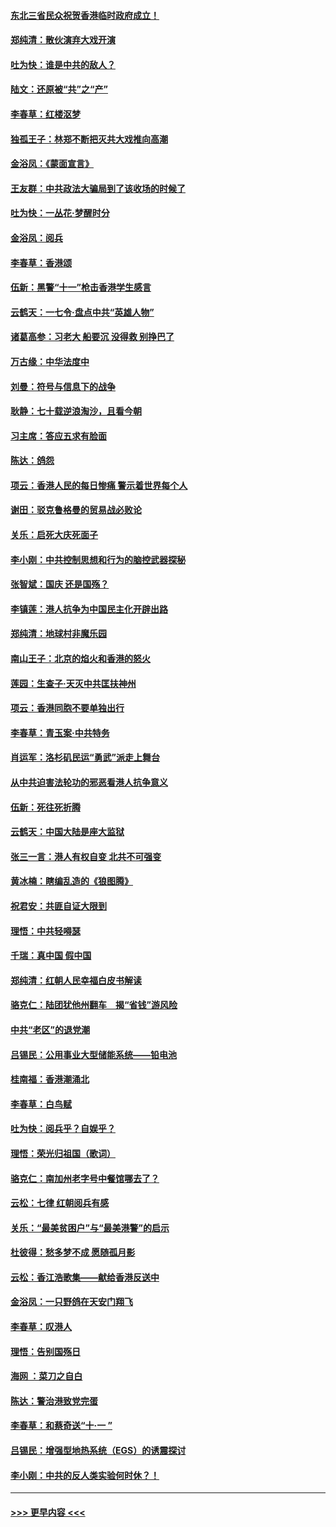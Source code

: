 #### [东北三省民众祝贺香港临时政府成立！](../pages/nsc993/n11571215.md?t=10061911) 
#### [郑纯清：散伙演弃大戏开演](../pages/nsc993/n11570826.md?t=10061911) 
#### [吐为快：谁是中共的敌人？](../pages/nsc993/n11570817.md?t=10061911) 
#### [陆文：还原被“共”之“产”](../pages/nsc993/n11570798.md?t=10061911) 
#### [李春草：红楼沤梦](../pages/nsc993/n11569673.md?t=10061911) 
#### [独孤王子：林郑不断把灭共大戏推向高潮](../pages/nsc993/n11569381.md?t=10061911) 
#### [金浴凤：《蒙面宣言》](../pages/nsc993/n11569368.md?t=10061911) 
#### [王友群：中共政法大骗局到了该收场的时候了](../pages/nsc993/n11568940.md?t=10061911) 
#### [吐为快：一丛花‧梦醒时分](../pages/nsc993/n11567491.md?t=10061911) 
#### [金浴凤：阅兵](../pages/nsc993/n11567454.md?t=10061911) 
#### [李春草：香港颂](../pages/nsc993/n11567444.md?t=10061911) 
#### [伍新：黑警“十一”枪击香港学生感言](../pages/nsc993/n11567426.md?t=10061911) 
#### [云鹤天：一七令‧盘点中共“英雄人物”](../pages/nsc993/n11567091.md?t=10061911) 
#### [诸葛高参：习老大 船要沉 没得救 别挣巴了](../pages/nsc993/n11566976.md?t=10061911) 
#### [万古缘：中华法度中](../pages/nsc993/n11566726.md?t=10061911) 
#### [刘曼：符号与信息下的战争](../pages/nsc993/n11564655.md?t=10061911) 
#### [耿静：七十载逆浪淘沙，且看今朝](../pages/nsc993/n11564520.md?t=10061911) 
#### [习主席：答应五求有脸面](../pages/nsc993/n11563953.md?t=10061911) 
#### [陈达：鸽怨](../pages/nsc993/n11561879.md?t=10061911) 
#### [项云：香港人民的每日惨痛  警示着世界每个人](../pages/nsc993/n11559273.md?t=10061911) 
#### [谢田：驳克鲁格曼的贸易战必败论](../pages/nsc993/n11555840.md?t=10061911) 
#### [关乐：启死大庆死面子](../pages/nsc993/n11556823.md?t=10061911) 
#### [李小刚：中共控制思想和行为的脑控武器探秘](../pages/nsc993/n11556776.md?t=10061911) 
#### [张智斌：国庆  还是国殇？](../pages/nsc993/n11556617.md?t=10061911) 
#### [李镇莲：港人抗争为中国民主化开辟出路](../pages/nsc993/n11556570.md?t=10061911) 
#### [郑纯清：地球村非魔乐园](../pages/nsc993/n11555415.md?t=10061911) 
#### [南山王子：北京的焰火和香港的怒火](../pages/nsc993/n11555318.md?t=10061911) 
#### [莲园：生查子·天灭中共匡扶神州](../pages/nsc993/n11555302.md?t=10061911) 
#### [项云：香港同胞不要单独出行](../pages/nsc993/n11555276.md?t=10061911) 
#### [李春草：青玉案‧中共特务](../pages/nsc993/n11552356.md?t=10061911) 
#### [肖运军：洛杉矶民运“勇武”派走上舞台](../pages/nsc993/n11551595.md?t=10061911) 
#### [从中共迫害法轮功的邪恶看港人抗争意义](../pages/nsc993/n11540858.md?t=10061911) 
#### [伍新：死往死折腾](../pages/nsc993/n11550174.md?t=10061911) 
#### [云鹤天：中国大陆是座大监狱](../pages/nsc993/n11550155.md?t=10061911) 
#### [张三一言：港人有权自变 北共不可强变](../pages/nsc993/n11550132.md?t=10061911) 
#### [黄冰楠：瞎编乱造的《狼图腾》](../pages/nsc993/n11550082.md?t=10061911) 
#### [祝君安：共匪自证大限到](../pages/nsc993/n11550041.md?t=10061911) 
#### [理悟：中共轻嘚瑟](../pages/nsc993/n11547978.md?t=10061911) 
#### [千瑞：真中国 假中国](../pages/nsc993/n11547865.md?t=10061911) 
#### [郑纯清：红朝人民幸福白皮书解读](../pages/nsc993/n11547499.md?t=10061911) 
#### [骆克仁：陆团犹他州翻车　揭“省钱”游风险](../pages/nsc993/n11546977.md?t=10061911) 
#### [中共“老区”的退党潮](../pages/nsc993/n11545995.md?t=10061911) 
#### [吕锡民：公用事业大型储能系统——铅电池](../pages/nsc993/n11545701.md?t=10061911) 
#### [桂南福：香港潮涌北](../pages/nsc993/n11545682.md?t=10061911) 
#### [李春草：白鸟赋](../pages/nsc993/n11545663.md?t=10061911) 
#### [吐为快：阅兵乎？自娱乎？](../pages/nsc993/n11545625.md?t=10061911) 
#### [理悟：荣光归祖国（歌词）](../pages/nsc993/n11545616.md?t=10061911) 
#### [骆克仁：南加州老字号中餐馆哪去了？](../pages/nsc993/n11545120.md?t=10061911) 
#### [云松：七律 红朝阅兵有感](../pages/nsc993/n11542394.md?t=10061911) 
#### [关乐：“最美贫困户”与“最美港警”的启示](../pages/nsc993/n11542252.md?t=10061911) 
#### [杜彼得：愁多梦不成 愿随孤月影](../pages/nsc993/n11540296.md?t=10061911) 
#### [云松：香江浩歌集——献给香港反送中](../pages/nsc993/n11540149.md?t=10061911) 
#### [金浴凤：一只野鸽在天安门翔飞](../pages/nsc993/n11540280.md?t=10061911) 
#### [李春草：叹港人](../pages/nsc993/n11540119.md?t=10061911) 
#### [理悟：告别国殇日](../pages/nsc993/n11539610.md?t=10061911) 
#### [海网 ：菜刀之自白](../pages/nsc993/n11539597.md?t=10061911) 
#### [陈达：警治港致党完蛋](../pages/nsc993/n11538127.md?t=10061911) 
#### [李春草：和蔡奇送“十·一 ”](../pages/nsc993/n11537810.md?t=10061911) 
#### [吕锡民：增强型地热系统（EGS）的诱震探讨](../pages/nsc993/n11537765.md?t=10061911) 
#### [李小刚：中共的反人类实验何时休？！](../pages/nsc993/n11537669.md?t=10061911) 

----
#### [ >>> 更早内容 <<< ](../indexes/nsc993-earlier.md)
